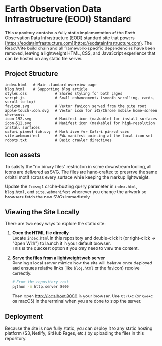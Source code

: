 # Earth Observation Data Infrastructure (EODI) Standard

This repository contains a fully static implementation of the Earth Observation Data Infrastructure (EODI) standard site that powers [https://eodatainfrastructure.com](https://eodatainfrastructure.com). The React/Vite build chain and all framework-specific dependencies have been removed, leaving a lightweight HTML, CSS, and JavaScript experience that can be hosted on any static file server.

## Project Structure

```
index.html   # Main standard overview page
blog.html    # Supporting blog article
styles.css             # Shared styling for both pages
script.js              # Small enhancements (smooth scrolling, cards, scroll-to-top)
favicon.svg            # Vector favicon served from the site root
apple-touch-icon.svg   # Vector icon for iOS/Chrome mobile home-screen shortcuts
icon-192.svg           # Manifest icon (maskable) for install surfaces
icon-512.svg           # Manifest icon (maskable) for high-resolution install surfaces
safari-pinned-tab.svg  # Mask icon for Safari pinned tabs
site.webmanifest       # PWA manifest pointing at the local icon set
robots.txt             # Basic crawler directives
```

## Icon assets

To satisfy the "no binary files" restriction in some downstream tooling, all icons are delivered as SVG. The files are hand-crafted to preserve the same orbital motif across every surface while keeping the markup lightweight.

Update the `?v=svg1` cache-busting query parameter in `index.html`, `blog.html`, and `site.webmanifest` whenever you change the artwork so browsers fetch the new SVGs immediately.

## Viewing the Site Locally

There are two easy ways to explore the static site:

1. **Open the HTML file directly**  
   Locate `index.html` in this repository and double-click it (or right-click → "Open With") to launch it in your default browser.  
   This is the quickest option if you only need to view the content.

2. **Serve the files from a lightweight web server**  
   Running a local server mimics how the site will behave once deployed and ensures relative links (like `blog.html` or the favicon) resolve correctly.

   ```sh
   # From the repository root
   python -m http.server 8000
   ```

   Then open [http://localhost:8000](http://localhost:8000) in your browser. Use `Ctrl+C` (or `Cmd+C` on macOS) in the terminal when you are done to stop the server.

## Deployment

Because the site is now fully static, you can deploy it to any static hosting platform (S3, Netlify, GitHub Pages, etc.) by uploading the files in this repository.
